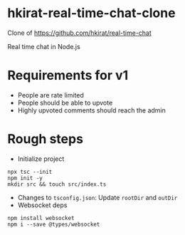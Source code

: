 # hkirat-real-time-chat-clone
Clone of https://github.com/hkirat/real-time-chat

Real time chat in Node.js

# Requirements for v1
* People are rate limited
* People should be able to upvote
* Highly upvoted comments should reach the admin

# Rough steps
* Initialize project
```
npx tsc --init
npm init -y
mkdir src && touch src/index.ts
```
* Changes to `tsconfig.json`: Update `rootDir` and `outDir`
* Websocket deps
```
npm install websocket
npm i --save @types/websocket
```


